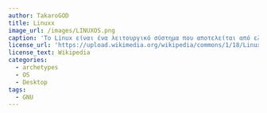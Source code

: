 ```yaml
---
author: TakaroGOD
title: Linuxx
image_url: /images/LINUXOS.png
caption: 'Το Linux είναι ένα λειτουργικό σύστημα που αποτελείται από ελεύθερο λογισμικό. Η χρήση του είναι παρόμοια με αυτή του Unix, αλλά όλος ο πηγαίος κώδικας του έχει γραφτεί από την αρχή ως ελεύθερο λογισμικό υπό την ελεύθερη άδεια χρήσης GNU General Public License.'
license_url: 'https://upload.wikimedia.org/wikipedia/commons/1/18/Linux_Mint_18.3_Cinnamon_Mint_Y.png'
license_text: Wikipedia
categories:
  - archetypes
  - OS
  - Desktop
tags:
  - GNU
---
```

